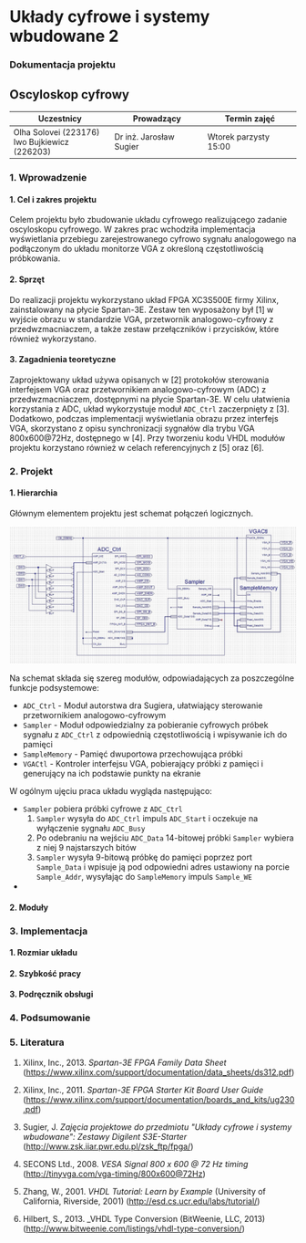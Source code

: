 # Układy cyfrowe i systemy wbudowane 2
### Dokumentacja projektu

## Oscyloskop cyfrowy

Uczestnicy							| Prowadzący			| Termin zajęć			
------------------------------------|-----------------------|-----------------------
Olha Solovei (223176)<br />Iwo Bujkiewicz (226203)	| Dr inż. Jarosław Sugier	| Wtorek parzysty 15:00


### 1. Wprowadzenie

#### 1. Cel i zakres projektu

Celem projektu było zbudowanie układu cyfrowego realizującego zadanie oscyloskopu cyfrowego. W zakres prac wchodziła implementacja wyświetlania przebiegu zarejestrowanego cyfrowo sygnału analogowego na podłączonym do układu monitorze VGA z określoną częstotliwością próbkowania.

#### 2. Sprzęt

Do realizacji projektu wykorzystano układ FPGA XC3S500E firmy Xilinx, zainstalowany na płycie Spartan-3E. Zestaw ten wyposażony był [1] w wyjście obrazu w standardzie VGA, przetwornik analogowo-cyfrowy z przedwzmacniaczem, a także zestaw przełączników i przycisków, które również wykorzystano.
<!-- TODO Monitor i potencjomtr -->

#### 3. Zagadnienia teoretyczne

Zaprojektowany układ używa opisanych w [2] protokołów sterowania interfejsem VGA oraz przetwornikiem analogowo-cyfrowym (ADC) z przedwzmacniaczem, dostępnymi na płycie Spartan-3E. W celu ułatwienia korzystania z ADC, układ wykorzystuje moduł `ADC_Ctrl` zaczerpnięty z [3]. Dodatkowo, podczas implementacji wyświetlania obrazu przez interfejs VGA, skorzystano z opisu synchronizacji sygnałów dla trybu VGA 800x600@72Hz, dostępnego w [4]. Przy tworzeniu kodu VHDL modułów projektu korzystano również w celach referencyjnych z [5] oraz [6].

### 2. Projekt
<!--
* Hierarchia - schemat, przepływ danych, moduły napisane przez nas
* Wejścia/wyjścia
* Sygnały, procesy, liczniki, rejestry, etc.
* Graf maszyny stanów, idea pracy
* Symulacje - wykresy, któtki opis

potem w części drugiej, w hierarchii powinien się znaleźć top-level schematic, jakiś opis struktury układu, opis jak przepływają dane (jakie sygnały skąd dokąd są przekazywane i w jaki sposób), i opis co robią moduły (symbole na głównym schemacie) które my napisaliśmy i odniesienie do opisu tych które zrobił Sugier
potem dla modułów mają być opisy, jakie mają wejścia i wyjścia, jakich i do czego używają sygnałów, procesów, liczników, rejestrów itp., do tego graf i idea pracy automatu (maszyny stanów) oraz wykresy i krótkie opisy symulacji
-->

#### 1. Hierarchia

Głównym elementem projektu jest schemat połączeń logicznych.

![Schemat](schematic.jpg)

Na schemat składa się szereg modułów, odpowiadających za poszczególne funkcje podsystemowe:

* `ADC_Ctrl` - Moduł autorstwa dra Sugiera, ułatwiający sterowanie przetwornikiem analogowo-cyfrowym
* `Sampler` - Moduł odpowiedzialny za pobieranie cyfrowych próbek sygnału z `ADC_Ctrl` z odpowiednią częstotliwością i wpisywanie ich do pamięci
* `SampleMemory` - Pamięć dwuportowa przechowująca próbki
* `VGACtl` - Kontroler interfejsu VGA, pobierający próbki z pamięci i generujący na ich podstawie punkty na ekranie

W ogólnym ujęciu praca układu wygląda następująco:

* `Sampler` pobiera próbki cyfrowe z `ADC_Ctrl`
	1. `Sampler` wysyła do `ADC_Ctrl` impuls `ADC_Start` i oczekuje na wyłączenie sygnału `ADC_Busy`
	2. Po odebraniu na wejściu `ADC_Data` 14-bitowej próbki `Sampler` wybiera z niej 9 najstarszych bitów
	3. `Sampler` wysyła 9-bitową próbkę do pamięci poprzez port `Sample_Data` i wpisuje ją pod odpowiedni adres ustawiony na porcie `Sample_Addr`, wysyłając do `SampleMemory` impuls `Sample_WE`
*

#### 2. Moduły

### 3. Implementacja
<!--
* Rozmiar implementacji, procent dostępnych zasobów
* Szybkość pracy
* Podręcznik obsługi urządzenia ze zdjęciami

potem przy implementacji trzeba napisać jaki rozmiar tego będzie i ile % dostępnych zasobów zajmie (w tym takie rzeczy jak Block RAM itp.)
z szybkością pracy to tam chodzi głównie o porównanie z zegarem 50 MHz (okres 20 ns), nie wiem o co mu tutaj tak dokładnie chodziło
do tego jakiś podręcznik obsługi dla użytkownika (co to robi, co trzeba podłączyć, co nacisnąć, itd.)
chciał zdjęcia w podręczniku obsługi, a ja zapomniałem zrobić zdjęć, ale mogę jakieś schematyczne rysunki ogarnąć
-->
#### 1. Rozmiar układu

#### 2. Szybkość pracy

#### 3. Podręcznik obsługi

### 4. Podsumowanie
<!--
w podsumowaniu rzeczy typu co zrobilibyśmy inaczej jakbyśmy pracowali nad tym od nowa, perspektywy dalszej rozbudowy układu, jakieś inne wnioski
-->
### 5. Literatura
<!--
na końcu "Literatura" czyli bibliografia z tymi przypisami
gdzie z automatu trzeba wrzucić opisy XC3S500E, User Guide 230 i stronę o układach Sugiera
-->
1. Xilinx, Inc., 2013. _Spartan-3E FPGA Family Data Sheet_ (https://www.xilinx.com/support/documentation/data_sheets/ds312.pdf)

1. Xilinx, Inc., 2011. _Spartan-3E FPGA Starter Kit Board User Guide_ (https://www.xilinx.com/support/documentation/boards_and_kits/ug230.pdf)

1. Sugier, J. _Zajęcia projektowe do przedmiotu "Układy cyfrowe i systemy wbudowane": Zestawy Digilent S3E-Starter_ (http://www.zsk.iiar.pwr.edu.pl/zsk_ftp/fpga/)

1. SECONS Ltd., 2008. _VESA Signal 800 x 600 @ 72 Hz timing_ (http://tinyvga.com/vga-timing/800x600@72Hz)

1. Zhang, W., 2001. _VHDL Tutorial: Learn by Example_ (University of California, Riverside, 2001) (http://esd.cs.ucr.edu/labs/tutorial/)

1. Hilbert, S., 2013. _VHDL Type Conversion (BitWeenie, LLC, 2013) (http://www.bitweenie.com/listings/vhdl-type-conversion/)
